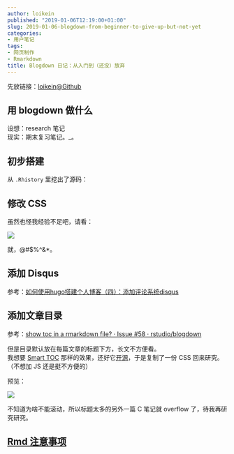 ```yaml
---
author: loikein
published: "2019-01-06T12:19:00+01:00"
slug: 2019-01-06-blogdown-from-beginner-to-give-up-but-not-yet
categories:
- 用户笔记
tags:
- 网页制作
- Rmarkdown
title: Blogdown 日记：从入门到（还没）放弃
---
```

先放链接：[loikein@Github](https://loikein.github.io/)  
  

## 用 blogdown 做什么

设想：research 笔记  
现实：期末复习笔记。\_。  
  

## 初步搭建

从 `.Rhistory` 里挖出了源码：

  

## 修改 CSS

虽然也怪我经验不足吧，请看：  

![](/post-img/2019-01-06-blogdown-1.png)

就，@\#$%^&\*。  
  

## 添加 Disqus

参考：[如何使用hugo搭建个人博客（四）：添加评论系统disqus](https://studygolang.com/articles/11085)  
  

## 添加文章目录

参考：[show toc in a rmarkdown file? · Issue \#58 ·
rstudio/blogdown](https://github.com/rstudio/blogdown/issues/58)  
  
但是目录默认放在每篇文章的标题下方，长文不方便看。  
我想要 [Smart TOC](https://chrome.google.com/webstore/detail/smart-toc/lifgeihcfpkmmlfjbailfpfhbahhibba)
那样的效果，还好它[开源](https://github.com/FallenMax/smart-toc)，于是复制了一份
CSS 回来研究。（不想加 JS 还是挺不方便的）  
  
预览：  

![](/post-img/2019-01-06-blogdown-2.png)

不知道为啥不能滚动，所以标题太多的另外一篇 C 笔记就 overflow 了，待我再研究研究。  
  

## [Rmd 注意事项](https://loikein.github.io/2018/01/01/rmd-template/)
